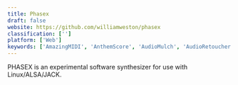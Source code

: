 ```yaml
---
title: Phasex
draft: false 
website: https://github.com/williamweston/phasex
classification: ['']
platform: ['Web']
keywords: ['AmazingMIDI', 'AnthemScore', 'AudioMulch', 'AudioRetoucher', 'Audiveris', 'EveryonePiano', 'FluidSynth', 'MuDic', 'Neuratron AudioScore', 'PaulStretch', 'Skale Tracker', 'Sonic Visualiser', 'Transcribe', 'VSTHost', 'WIDI Recognition System', 'WhySynth', 'ZynAddSubFX', 'yoshimi']
---
```

PHASEX is an experimental software synthesizer for use with Linux/ALSA/JACK.